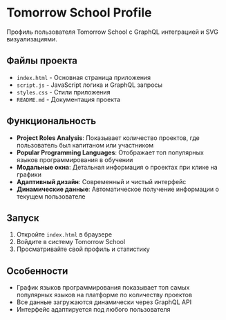 # Tomorrow School Profile

Профиль пользователя Tomorrow School с GraphQL интеграцией и SVG визуализациями.

## Файлы проекта

- `index.html` - Основная страница приложения
- `script.js` - JavaScript логика и GraphQL запросы
- `styles.css` - Стили приложения
- `README.md` - Документация проекта

## Функциональность

- **Project Roles Analysis**: Показывает количество проектов, где пользователь был капитаном или участником
- **Popular Programming Languages**: Отображает топ популярных языков программирования в обучении
- **Модальные окна**: Детальная информация о проектах при клике на графики
- **Адаптивный дизайн**: Современный и чистый интерфейс
- **Динамические данные**: Автоматическое получение информации о текущем пользователе

## Запуск

1. Откройте `index.html` в браузере
2. Войдите в систему Tomorrow School
3. Просматривайте свой профиль и статистику

## Особенности

- График языков программирования показывает топ самых популярных языков на платформе по количеству проектов
- Все данные загружаются динамически через GraphQL API
- Интерфейс адаптируется под любого пользователя